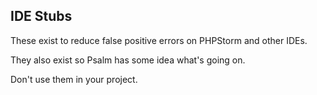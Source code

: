 ## IDE Stubs

These exist to reduce false positive errors on PHPStorm and other IDEs.

They also exist so Psalm has some idea what's going on.

Don't use them in your project.
